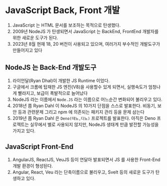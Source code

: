 # JavaScript Back, Front 개발

1. JavaScript 는 HTML 문서를 보조하는 목적으로 탄생했다.
2. 2009년 NodeJS 가 탄생되면서 JavaScript 는 BackEnd, FrontEnd 개발자를 위한 새로운 도구가 된다.
3. 2023년 8월 현재 18, 20 버전이 사용되고 있으며, 여러가지 부수적인 개발도구가 만들어지고 있다

## NodeJS 는 Back-End 개발도구

1. 라이언달(Ryan Dhal)이 개발한 JS Runtime 이었다.
2. 구글에서 크롬에 탑재한 JS 엔진(V8)을 사용할수 있게 되면서, 실행속도가 엄청나게 빨라지고, 보급이 폭발적으로 늘어났다
3. NodeJS 라는 이름에서 `Node.JS` 라는 이름으로 어느순간 변화되어 불리우고 있다.
4. 2018년 쯤 Ryan Dahl 이 NodeJS 의 10가지 단점을 스스로 발표한다. 비동기, 보안 등과 관련문제 그리고 npm 에 의존되는 패키지 관리 등을 문제 삼는다
5. 2019년 쯤 Ryan Dahl 은 `Deno(데노,디노)` 프로젝트를 발표한다. 아직은 Deno 프로젝트는 실무에서 별로 사용되지 않지만, NodeJS 생태계 만큼 발전할 가능성을 가지고 있다.

## JavaScript Front-End

1. AngularJS, ReactJS, VeuJS 등이 연달아 발표되면서 JS 를 사용한 Front-End 개발 환경이 형성된다.
2. Angular, React, Veu 라는 단축이름으로 불리우고, Svelt 등의 새로운 도구가 탄생하고 있다.
